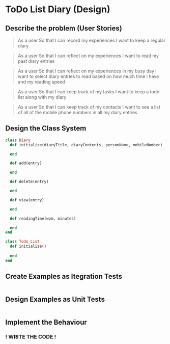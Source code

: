 # ToDo List Diary (Design)

## Describe the problem (User Stories)

> As a user
> So that I can record my experiences
> I want to keep a regular diary

> As a user
> So that I can reflect on my experiences
> I want to read my past diary entries

> As a user
> So that I can reflect on my experiences in my busy day
> I want to select diary entries to read based on how much time I have and my reading speed

> As a user
> So that I can keep track of my tasks
> I want to keep a todo list along with my diary

> As a user
> So that I can keep track of my contacts
> I want to see a list of all of the mobile phone numbers in all my diary entries

## Design the Class System

```ruby
class Diary
  def initialize(diaryTitle, diaryContents, personName, mobileNumber)

  end

  def add(entry)

  end

  def delete(entry)

  end

  def view(entry)

  end

  def readingTime(wpm, minutes)

  end
end
```

```ruby
class Todo_List
  def initialize()
    
  end
end
```

## Create Examples as Itegration Tests

```ruby

```

## Design Examples as Unit Tests

```ruby

```

## Implement the Behaviour

###  ! WRITE THE CODE !